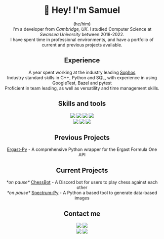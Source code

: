 <h1 align="center">👋 Hey! I'm Samuel</h1>
<p align="center">
(he/him)
<br>
I'm a developer from <i>Cambridge, UK</i>. I studied Computer Science at <i>Swansea University</i> between 2018-2022. 
<br>
I have spent time in professional environments, and have a portfolio of current and previous projects available.
</p>

<h2 align="center"> Experience </h2>
<p align="center">
    A year spent working at the industry leading <a href="https://www.sophos.com">Sophos</a>
    <br>
    Industry standard skills in C++, Python and SQL, with experience in using GoogleTest, Bazel and pytest
    <br>
    Proficient in team leading, as well as versatility and time management skills.
</p>

<h2 align="center"> Skills and tools </h2>
<p align="center">
    <img src="https://img.shields.io/badge/-Python-yellow?style=for-the-badge&logo=python"/>
    <img src="https://img.shields.io/badge/-C_&_C++-blue?style=for-the-badge&logo=c%2B%2B"/>
    <img src="https://img.shields.io/badge/-Kotlin-7F52FF?style=for-the-badge&logo=Kotlin&logoColor=white"/>
    <img src="https://img.shields.io/badge/-SQL-red?style=for-the-badge&logo=SQLite"/>
    <br>
    <img src="https://img.shields.io/badge/-GIT-gray?style=for-the-badge&logo=git"/>
    <img src="https://img.shields.io/badge/-Laravel-red?style=for-the-badge&logo=laravel&logoColor=white"/>
    <img src="https://img.shields.io/badge/-React-61DAFB?style=for-the-badge&logo=React&logoColor=black"/>
    <br>
</p>

<h2 align="center"> Previous Projects </h2>
<p align="center">
<!--     🤔 <i style="opacity:50%">Nothing finished just yet...</i> -->
    <a href="https://github.com/Samuel-Roach/ergast-py">Ergast-Py</a> - A comprehensive Python wrapper for the Ergast Formula One API
</p>

<h2 align="center"> Current Projects </h2>
<p align="center">
    <i>*on pause*</i> <a href="https://github.com/Samuel-Roach/ChessBot">ChessBot</a> - A Discord bot for users to play chess against each other
    <br>
    <i>*on pause*</i> <a href="https://github.com/Samuel-Roach/spectrum-py">Spectrum-Py</a> - A Python a based tool to generate data-based images
</p>

<h2 align="center"> Contact me </h2>
<p align="center">
    <a href="https://samuel-roach.github.io"><img src="https://img.shields.io/badge/-samuel--roach.github.io-purple?style=for-the-badge"/></a>
    <a href="https://twitter.com/obelistics"><img src="https://img.shields.io/badge/-@obelistics-1DA1F2?style=for-the-badge&logo=twitter&logoColor=white"/></a>
    <br>
    <a href="https://www.linkedin.com/in/samuel-roach-08710b183/"><img src="https://img.shields.io/badge/-Samuel_Roach-0A66C2?style=for-the-badge&logo=LinkedIn&logoColor=white"/></a>
    <a href="mailto:samuelroach.2000@gmail.com"><img src="https://img.shields.io/badge/-samuelroach.2000@gmail.com-EA4335?style=for-the-badge&logo=gmail&logoColor=white"/></a>
</p>
